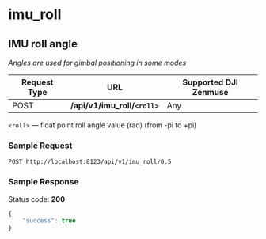 imu_roll
=====
IMU roll angle
-----------------
*Angles are used for gimbal positioning in some modes*

Request Type | URL | Supported DJI Zenmuse
-------------|-----|------------------------
POST | **/api/v1/imu_roll/`<roll>`** | Any


`<roll>` &mdash; float point roll angle value (rad) (from -pi to +pi)

### Sample Request

```http
POST http://localhost:8123/api/v1/imu_roll/0.5
```

### Sample Response

Status code: **200**

```javascript
{
    "success": true
}
```

